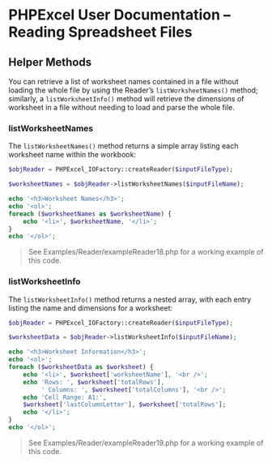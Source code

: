 # PHPExcel User Documentation – Reading Spreadsheet Files


## Helper Methods

You can retrieve a list of worksheet names contained in a file without loading the whole file by using the Reader’s `listWorksheetNames()` method; similarly, a `listWorksheetInfo()` method will retrieve the dimensions of worksheet in a file without needing to load and parse the whole file.

### listWorksheetNames

The `listWorksheetNames()` method returns a simple array listing each worksheet name within the workbook:

```php
$objReader = PHPExcel_IOFactory::createReader($inputFileType);

$worksheetNames = $objReader->listWorksheetNames($inputFileName);

echo '<h3>Worksheet Names</h3>';
echo '<ol>';
foreach ($worksheetNames as $worksheetName) {
    echo '<li>', $worksheetName, '</li>';
}
echo '</ol>';
```
 > See Examples/Reader/exampleReader18.php for a working example of this code.

### listWorksheetInfo

The `listWorksheetInfo()` method returns a nested array, with each entry listing the name and dimensions for a worksheet:

```php
$objReader = PHPExcel_IOFactory::createReader($inputFileType);

$worksheetData = $objReader->listWorksheetInfo($inputFileName);

echo '<h3>Worksheet Information</h3>';
echo '<ol>';
foreach ($worksheetData as $worksheet) {
    echo '<li>', $worksheet['worksheetName'], '<br />';
    echo 'Rows: ', $worksheet['totalRows'],
         ' Columns: ', $worksheet['totalColumns'], '<br />';
    echo 'Cell Range: A1:',
    $worksheet['lastColumnLetter'], $worksheet['totalRows'];
    echo '</li>';
}
echo '</ol>';
```
 > See Examples/Reader/exampleReader19.php for a working example of this code.
